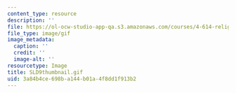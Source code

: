 ```yaml
---
content_type: resource
description: ''
file: https://ol-ocw-studio-app-qa.s3.amazonaws.com/courses/4-614-religious-architecture-and-islamic-cultures-fall-2002/3a84b4ce698ba144b01a4f8dd1f913b2_SLD9thumbnail.gif
file_type: image/gif
image_metadata:
  caption: ''
  credit: ''
  image-alt: ''
resourcetype: Image
title: SLD9thumbnail.gif
uid: 3a84b4ce-698b-a144-b01a-4f8dd1f913b2
---
```

